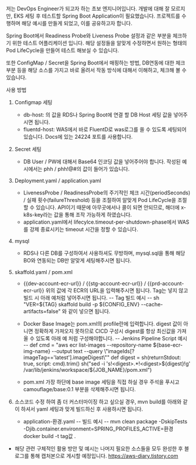저는 DevOps Engineer가 되고자 하는 초보 엔지니어입니다.
개발에 대해 잘 모르지만, EKS 세팅 후 테스트할 Spring Boot Application이 필요했습니다.
프로젝트를 수행하며 해당 예시를 만들게 되었고, 이를 공유하고자 합니다.

Spring Boot에서 Readiness Probe와 Liveness Probe 설정과 같은 부분을 체크하기 위한 테스트 어플리케이션 입니다.
해당 설정들을 알맞게 수정하면서 원하는 형태의 Pod LifeCycle을 만들어 테스트 해보실 수 있습니다.

또한 ConfigMap / Secret을 Spring Boot에서 매핑하는 방법, DB연동에 대한 체크 부분 등을 
해당 소스를 가지고 바로 올려서 작동 방식에 대해서 이해하고, 체크해 볼 수 있습니다.

사용 방법
1. Configmap 세팅
   - db-host: 의 값을 RDS나 Spring Boot에 연결 할 DB Host 세팅 값을 넣어주시면 됩니다.
   - fluentd-host: WAS에서 바로 FluentD로 was로그를 쏠 수 있도록 세팅되어 있습니다. Docs에 있는 24224 포트를 사용합니다.
  
2. Secret 세팅
   - DB User / PW에 대해서 Base64 인코딩 값을 넣어주어야 합니다.
     작성된 예시에서는 phh / phh!@#의 값이 들어가 있습니다.
  
3. Deployment.yaml / application.yaml
   - LivenessProbe / ReadinessProbe의 주기적인 체크 시간(periodSeconds) / 실패 횟수(failureThreshold) 등을 조절하여 
     알맞게 Pod LifeCycle을 조절할 수 있습니다. API이기 때문에 아무곳에서나 콜이 되면 안되므로, 해더에 x-k8s-key라는 값을 통해 조작 가능하게 하였습니다.
   - application.yaml에서 lifecylce.timeout-per-shutdown-phase에서 WAS를 강제 종료시키는 timeout 시간을 정할 수 있습니다.

4. mysql
   - RDS나 다른 DB를 구성하여서 사용하셔도 무방하며, mysql.sql을 통해 해당 BO와 연동되는 DB만 알맞게 세팅해주시면 됩니다.

5. skaffold.yaml / pom.xml
   - {{dev-account-ecr-url}} / {{stg-account-ecr-url}} / {{prd-account-ecr-url}}
     위의 값에 각 ECR의 URL을 입력해주시면 됩니다. Tag는 넣지 않고 빌드 시 아래 예처럼 넣어주시면 됩니다.
     -- Tag 빌드 예시 --
     sh "VER=${TAG} skaffold build -p ${CONFIG_ENV} --cache-artifacts=false" 와 같이 넣으면 됩니다.

   - Docker Base Image는 pom.xml의 profile란에 입력합니다.
     digest 값이 아니면 정확하게 가져오지 못하므로 CICD 구성시 digest를 항상 최신값을 가져올 수 있도록 아래 예 처럼 구성해야합니다.
     -- Jenkins Pipeline Script 예시 --
     def cmd = "aws ecr list-images --repository-name ${base-ecr-img-name} --output text --query \"imageIds[?imageTag=='latest'].imageDigest\""
     def digest =  sh(returnStdout: true, script: cmd).trim()
     sh("sed -i 's!<digest>.*!<digest>${digest}</digest>!g' /var/lib/jenkins/workspace/${JOB_NAME}/pom.xml")

   - pom.xml 가장 하단에 base image 세팅을 직접 하실 경우 주석을 푸시고 camouflage/base:0.1 부분을 삭제해주시면 됩니다.

6. 소스코드 수정 하여 좀 더 커스터마이징 하고 싶으실 경우,
   mvn build를 아래와 같이 하셔서 yaml 세팅과 맞게 빌드하신 후 사용하시면 됩니다.
   - application-환경.yaml
     -- 빌드 예시 --
     mvn clean package -DskipTests -Djib.container.environment=SPRING_PROFILES_ACTIVE=환경
     docker build -t tag값 .

* 해당 관련 구체적인 활용 방안 및 예시는 나머지 필요한 소스들을 모두 완성한 후 블로그를 통해 캡처본으로 게시할 예정입니다.
  https://aws-diary.tistory.com